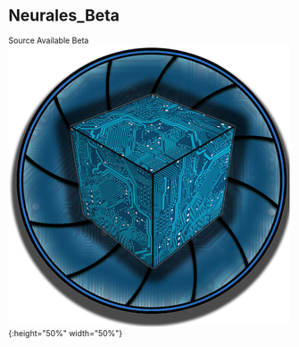 # Neurales_Beta
Source Available Beta
![GitHub Logo](/.github/Neurales_logo.png){:height="50%" width="50%"}

